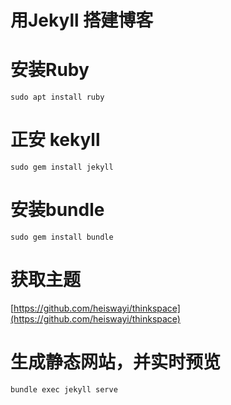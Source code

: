 # 用Jekyll 搭建博客

# **安装Ruby**

`sudo apt install ruby`

# **正安 kekyll**

`sudo gem install jekyll`

# **安装bundle**

`sudo gem install bundle`

# **获取主题**

[https://github.com/heiswayi/thinkspace](https://github.com/heiswayi/thinkspace)

# **生成静态网站，并实时预览**

`bundle exec jekyll serve`